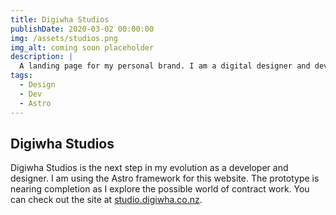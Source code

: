 ```yaml
---
title: Digiwha Studios
publishDate: 2020-03-02 00:00:00
img: /assets/studios.png
img_alt: coming soon placeholder
description: |
  A landing page for my personal brand. I am a digital designer and developer starting to focus on contract work, so it seemed fitting to my ambitions. 
tags:
  - Design
  - Dev
  - Astro
---
```


## Digiwha Studios

Digiwha Studios is the next step in my evolution as a developer and designer. I am using the Astro framework for this website. The prototype is nearing completion as I explore the possible world of contract work. You can check out the site at [studio.digiwha.co.nz](https://studio.digiwha.co.nz/).

